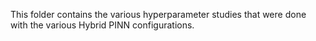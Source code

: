 This folder contains the various hyperparameter studies that were done with the various Hybrid PINN configurations.